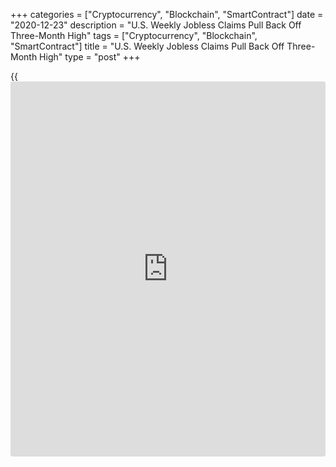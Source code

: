 +++
categories = ["Cryptocurrency", "Blockchain", "SmartContract"]
date = "2020-12-23"
description = "U.S. Weekly Jobless Claims Pull Back Off Three-Month High"
tags = ["Cryptocurrency", "Blockchain", "SmartContract"]
title = "U.S. Weekly Jobless Claims Pull Back Off Three-Month High"
type = "post"
+++

{{<iframe id="large-banner" src="https://www.bounty.group/#slide=21.0" width="100%" height="600" scrolling="no" style="border: 0px solid rgb(216, 221, 230); border-radius: 3px;">}}

First-time claims for U.S. unemployment benefits showed a significant
pullback in the week ended December 19th, the Labor Department revealed
in a report released on Wednesday.

The report said initial jobless claims slid to 803,000, a decrease of
89,000 from the previous week's revised level of 892,000.

Economists had expected jobless claims to come in unchanged compared to
the 885,000 originally reported for the previous week.

The unexpected pullback came after jobless claims reached their highest
level since early September in the previous week.

"Initial jobless claims for regular state benefits were lower than
expected last week, although combined claims for regular and [Pandemic
Unemployment Assistance] benefits remain high at 1.3 million," said
Nancy Vanden Houten, Lead U.S. Economist at Oxford Economics.

She added, "While an easing of the pandemic is in view as the
[coronavirus][1] vaccine comes online, the [health][2] situation is
likely to remain dire for a few more months at least, weighing on the
labor market and the [economy][3] more broadly."

The Labor Department said the less volatile four-week moving average
inched up to 818,250, an increase of 4,000 from the previous week's
revised average of 814,250.

Continuing claims, a reading on the number of people receiving ongoing
unemployment assistance, fell by 170,000 to 5.337 million in the week
ended December 12th.

The four-week moving average of continuing claims dropped to 5,538,000,
a decrease of 188,000 from the previous week's revised average of
5,726,000.

For comments and feedback [contact](https://www.playgroundfx.com/contact/): editorial@rtt[news](https://www.letsplayfx.com/blog/forex-news-website/).com

[Economic News][3]

 **What parts of the world are seeing the best (and worst) economic
performances lately? Click[here][4] to check out our [Econ Scorecard][4]
and find out! See up-to-the-moment [ranking](https://www.playgroundfx.com/blog/crypto-exchange-ranking/)s for the best and worst
performers in [GDP][5], [unemployment rate][6], [inflation][7] and much
more.**

   1. www.rtt[news](https://www.letsplayfx.com/blog/forex-news-website/).com/list/coronavirus.aspx
   2. www.rtt[news](https://www.letsplayfx.com/blog/forex-news-website/).com/Content/Health.aspx
   3. www.rtt[news](https://www.letsplayfx.com/blog/forex-news-website/).com/Content/EconomicNews.aspx
   4. www.rtt[news](https://www.letsplayfx.com/blog/forex-news-website/).com/economic-scorecard/world-rank/PPI/highest-performance.aspx
   5. www.rtt[news](https://www.letsplayfx.com/blog/forex-news-website/).com/economic-scorecard/world-rank/GDP/highest-performance.aspx
   6. www.rtt[news](https://www.letsplayfx.com/blog/forex-news-website/).com/economic-scorecard/world-rank/unemployment-rate/lowest-performance.aspx
   7. www.rtt[news](https://www.letsplayfx.com/blog/forex-news-website/).com/economic-scorecard/world-rank/CPI/highest-performance.aspx